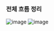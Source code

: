 ### 전체 흐름 정리

![image](https://user-images.githubusercontent.com/40969203/103890820-1785fd00-512c-11eb-8b98-4dc09e98cee6.png)
![image](https://user-images.githubusercontent.com/40969203/103890829-1bb21a80-512c-11eb-848f-d28447441872.png)
